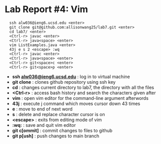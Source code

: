 # Lab Report #4: Vim
```
  ssh alw036@ieng6.ucsd.edu <enter>
  git clone git@github.com:allisonwang25/lab7.git <enter>
  cd lab7/ <enter>
  <Ctrl-r> javac <enter>
  <Ctrl-r> java<space> <enter>
  vim ListExamples.java <enter>
  43j e s 2 <escape> :wq
  <Ctrl-r> javac <enter>
  <Ctrl-r> java<space> <enter>
  <Ctrl-r> git<space>c <enter>
  <Ctrl-r> git<space>p <enter>
  ```
* **ssh alw036@ieng6.ucsd.edu** : log in to virtual machine
* **git clone** : clones github repository using ssh key
* **cd** : changes current directory to lab7, the directory with all the files
* **\<Ctrl-r\>** : access bash history and search the characters given after
* **vim** : open vim editor for the command-line argument afterwords
* **43j** : execute j command which moves cursor down 43 times
* **e** : move to end of next word
* **s** : delete and replace character cursor is on
* **\<escape\>** : exits from editing mode of vim
* **:wq:** : save and quit vim editor
* **git c[ommit]** : commit changes to files to github
* **git p[ush]** : push changes to main branch 
  

